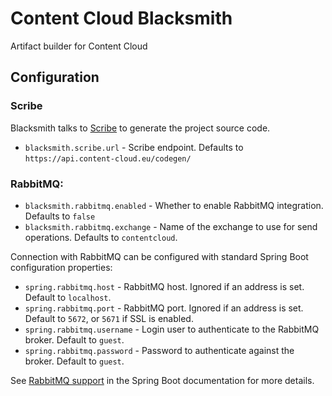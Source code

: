 # Content Cloud Blacksmith

Artifact builder for Content Cloud

## Configuration

### Scribe

Blacksmith talks to [Scribe] to generate the project source code.

* `blacksmith.scribe.url` - Scribe endpoint. Defaults to `https://api.content-cloud.eu/codegen/`

### RabbitMQ:

* `blacksmith.rabbitmq.enabled` - Whether to enable RabbitMQ integration. Defaults to `false`
* `blacksmith.rabbitmq.exchange` - Name of the exchange to use for send operations. Defaults to `contentcloud`.

Connection with RabbitMQ can be configured with standard Spring Boot configuration properties:

* `spring.rabbitmq.host` - RabbitMQ host. Ignored if an address is set. Default to `localhost`.
* `spring.rabbitmq.port` - RabbitMQ port. Ignored if an address is set. Default to `5672`, or `5671` if SSL is enabled.
* `spring.rabbitmq.username` - Login user to authenticate to the RabbitMQ broker. Default to `guest`.
* `spring.rabbitmq.password` - Password to authenticate against the broker. Default to `guest`.

See [RabbitMQ support] in the Spring Boot documentation for more details.

[Scribe]: https://github.com/xenit-eu/contentcloud-scribe
[RabbitMQ Support]: https://docs.spring.io/spring-boot/docs/current/reference/html/messaging.html#messaging.amqp.rabbitmq]
